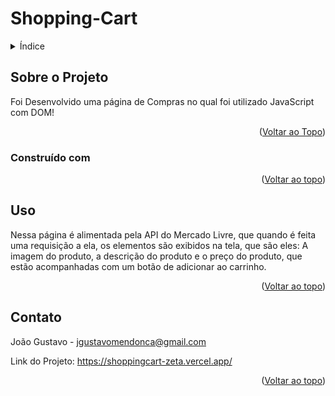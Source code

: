 # Shopping-Cart

<a name="readme-top"></a>

<details>
  <summary>Índice</summary>
  <ol>
    <li>
      <a href="#sobre-o-projeto">Sobre o Projeto</a>
      <ul>
        <li><a href="#construído-com">Construído com</a></li>
      </ul>
    </li>
    <li><a href="#uso">Uso</a></li>
    <li><a href="#contato">Contato</a></li>
  </ol>
</details>

## Sobre o Projeto

Foi Desenvolvido uma página de Compras no qual foi utilizado JavaScript com DOM!


<p align="right">(<a href="#readme-top">Voltar ao Topo</a>)</p>

### Construído com
<p align="right">(<a href="#readme-top">Voltar ao topo</a>)</p>

## Uso

Nessa página é alimentada pela API do Mercado Livre, que quando é feita uma requisição a ela, os elementos são exibidos na tela, que são eles: A imagem do produto, a descrição do produto e o preço do produto, que estão acompanhadas com um botão de adicionar ao carrinho.

<p align="right">(<a href="#readme-top">Voltar ao topo</a>)</p>

## Contato

João Gustavo - jgustavomendonca@gmail.com

Link do Projeto: https://shoppingcart-zeta.vercel.app/

<p align="right">(<a href="#readme-top">Voltar ao topo</a>)</p>
